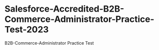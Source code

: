 # Salesforce-Accredited-B2B-Commerce-Administrator-Practice-Test-2023
B2B-Commerce-Administrator Practice Test

